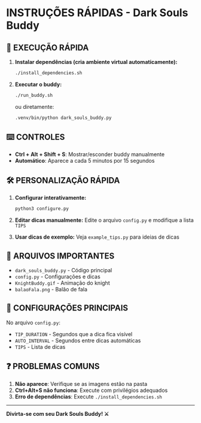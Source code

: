 # INSTRUÇÕES RÁPIDAS - Dark Souls Buddy

## 🚀 EXECUÇÃO RÁPIDA

1. **Instalar dependências (cria ambiente virtual automaticamente):**
   ```bash
   ./install_dependencies.sh
   ```

2. **Executar o buddy:**
   ```bash
   ./run_buddy.sh
   ```
   ou diretamente:
   ```bash
   .venv/bin/python dark_souls_buddy.py
   ```

## ⌨️ CONTROLES

- **Ctrl + Alt + Shift + S**: Mostrar/esconder buddy manualmente
- **Automático**: Aparece a cada 5 minutos por 15 segundos

## 🛠️ PERSONALIZAÇÃO RÁPIDA

1. **Configurar interativamente:**
   ```bash
   python3 configure.py
   ```

2. **Editar dicas manualmente:**
   Edite o arquivo `config.py` e modifique a lista `TIPS`

3. **Usar dicas de exemplo:**
   Veja `example_tips.py` para ideias de dicas

## 📁 ARQUIVOS IMPORTANTES

- `dark_souls_buddy.py` - Código principal
- `config.py` - Configurações e dicas
- `KnightBuddy.gif` - Animação do knight
- `balaoFala.png` - Balão de fala

## 🔧 CONFIGURAÇÕES PRINCIPAIS

No arquivo `config.py`:
- `TIP_DURATION` - Segundos que a dica fica visível
- `AUTO_INTERVAL` - Segundos entre dicas automáticas
- `TIPS` - Lista de dicas

## ❓ PROBLEMAS COMUNS

1. **Não aparece**: Verifique se as imagens estão na pasta
2. **Ctrl+Alt+S não funciona**: Execute com privilégios adequados
3. **Erro de dependências**: Execute `./install_dependencies.sh`

---
**Divirta-se com seu Dark Souls Buddy! ⚔️**
